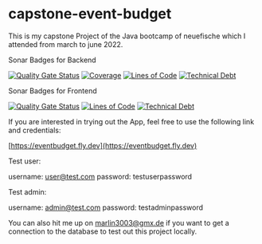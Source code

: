 # capstone-event-budget
This is my capstone Project of the Java bootcamp of neuefische which I attended from march to june 2022.


Sonar Badges for Backend

[![Quality Gate Status](https://sonarcloud.io/api/project_badges/measure?project=marlin-noethig_capstone-event-budget-backend&metric=alert_status)](https://sonarcloud.io/summary/new_code?id=marlin-noethig_capstone-event-budget-backend)
[![Coverage](https://sonarcloud.io/api/project_badges/measure?project=marlin-noethig_capstone-event-budget-backend&metric=coverage)](https://sonarcloud.io/summary/new_code?id=marlin-noethig_capstone-event-budget-backend)
[![Lines of Code](https://sonarcloud.io/api/project_badges/measure?project=marlin-noethig_capstone-event-budget-backend&metric=ncloc)](https://sonarcloud.io/summary/new_code?id=marlin-noethig_capstone-event-budget-backend)
[![Technical Debt](https://sonarcloud.io/api/project_badges/measure?project=marlin-noethig_capstone-event-budget-backend&metric=sqale_index)](https://sonarcloud.io/summary/new_code?id=marlin-noethig_capstone-event-budget-backend)

Sonar Badges for Frontend

[![Quality Gate Status](https://sonarcloud.io/api/project_badges/measure?project=marlin-noethig_capstone-event-budget-frontend&metric=alert_status)](https://sonarcloud.io/summary/new_code?id=marlin-noethig_capstone-event-budget-frontend)
[![Lines of Code](https://sonarcloud.io/api/project_badges/measure?project=marlin-noethig_capstone-event-budget-frontend&metric=ncloc)](https://sonarcloud.io/summary/new_code?id=marlin-noethig_capstone-event-budget-frontend)
[![Technical Debt](https://sonarcloud.io/api/project_badges/measure?project=marlin-noethig_capstone-event-budget-frontend&metric=sqale_index)](https://sonarcloud.io/summary/new_code?id=marlin-noethig_capstone-event-budget-frontend)



If you are interested in trying out the App, feel free to use the following link and credentials:

[https://eventbudget.fly.dev](https://eventbudget.fly.dev)

Test user:

username: user@test.com
password: testuserpassword

Test admin:

username: admin@test.com
password: testadminpassword

You can also hit me up on marlin3003@gmx.de if you want to get a connection to the database to test out this project locally.
